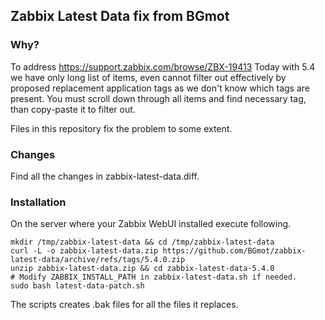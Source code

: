 ## Zabbix Latest Data fix from BGmot

### Why?
To address https://support.zabbix.com/browse/ZBX-19413
Today with 5.4 we have only long list of items, even cannot filter out effectively by proposed replacement application tags as we don't know which tags are present. You must scroll down through all items and find necessary tag, than copy-paste it to filter out.

Files in this repository fix the problem to some extent.

### Changes
Find all the changes in zabbix-latest-data.diff.

### Installation
On the server where your Zabbix WebUI installed execute following.
```
mkdir /tmp/zabbix-latest-data && cd /tmp/zabbix-latest-data
curl -L -o zabbix-latest-data.zip https://github.com/BGmot/zabbix-latest-data/archive/refs/tags/5.4.0.zip
unzip zabbix-latest-data.zip && cd zabbix-latest-data-5.4.0
# Modify ZABBIX_INSTALL_PATH in zabbix-latest-data.sh if needed.
sudo bash latest-data-patch.sh
```
The scripts creates .bak files for all the files it replaces.
